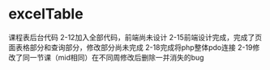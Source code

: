 # excelTable
课程表后台代码
2-12加入全部代码，前端尚未设计
2-15前端设计完成，完成了页面表格部分和查询部分，修改部分尚未完成
2-18完成将php整体pdo连接
2-19修改了同一节课（mid相同）在不同周修改后删除一并消失的bug